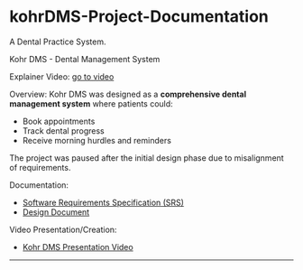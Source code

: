 # kohrDMS-Project-Documentation
A Dental Practice System.

Kohr DMS - Dental Management System

Explainer Video: [go to video](https://drive.google.com/drive/folders/1zw-tPUH6Oe_JpeT-_Ul4fhs-f5E1ldFf)

Overview:
Kohr DMS was designed as a **comprehensive dental management system** where patients could:
- Book appointments 
- Track dental progress 
- Receive morning hurdles and reminders 

The project was paused after the initial design phase due to misalignment of requirements.

Documentation:
- [Software Requirements Specification (SRS)](./SRS_KohrDMS.pdf)
- [Design Document](./Design_Document_KohrDMS.pdf)

Video Presentation/Creation:
- [Kohr DMS Presentation Video](../Project_Videos/Kohr_DMS_Video.mp4)

---
